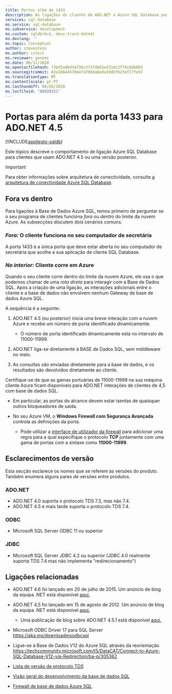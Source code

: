 ```yaml
---
title: Portos além de 1433
description: As ligações do cliente de ADO.NET a Azure SQL Database podem contornar o proxy e interagir diretamente com a base de dados utilizando portas que não 1433.
services: sql-database
ms.service: sql-database
ms.subservice: development
ms.custom: sqldbrb=1, devx-track-dotnet
ms.devlang: ''
ms.topic: conceptual
author: stevestein
ms.author: sstein
ms.reviewer: genemi
ms.date: 06/11/2020
ms.openlocfilehash: 73bd3a86d34f36c3737db62e531dc2f79c0db8b5
ms.sourcegitcommit: 62e1884457b64fd798da8ada59dbf623ef27fe97
ms.translationtype: MT
ms.contentlocale: pt-PT
ms.lasthandoff: 08/26/2020
ms.locfileid: "88928331"
---
```

# <a name="ports-beyond-1433-for-adonet-45"></a>Portas para além da porta 1433 para ADO.NET 4.5
[!INCLUDE[appliesto-sqldb](../includes/appliesto-sqldb.md)]

Este tópico descreve o comportamento de ligação Azure SQL Database para clientes que usam ADO.NET 4.5 ou uma versão posterior.

> [!IMPORTANT]
> Para obter informações sobre arquitetura de conectividade, consulte [a arquitetura de conectividade Azure SQL Database](connectivity-architecture.md).
>

## <a name="outside-vs-inside"></a>Fora vs dentro

Para ligações à Base de Dados Azure SQL, temos primeiro de perguntar se o seu programa de clientes funciona *fora* ou *dentro* do limite da nuvem Azure. As subsecções discutem dois cenários comuns.

### <a name="outside-client-runs-on-your-desktop-computer"></a>*Fora:* O cliente funciona no seu computador de secretária

A porta 1433 é a única porta que deve estar aberta no seu computador de secretária que acolhe a sua aplicação de cliente SQL Database.

### <a name="inside-client-runs-on-azure"></a>*No interior:* Cliente corre em Azure

Quando o seu cliente corre dentro do limite da nuvem Azure, ele usa o que podemos chamar de uma *rota direta* para interagir com a Base de Dados SQL. Após a criação de uma ligação, as interações adicionais entre o cliente e a base de dados não envolvem nenhum Gateway de base de dados Azure SQL.

A sequência é a seguinte:

1. ADO.NET 4.5 (ou posterior) inicia uma breve interação com a nuvem Azure e recebe um número de porta identificado dinamicamente.

   * O número de porta identificado dinamicamente está no intervalo de 11000-11999.
2. ADO.NET liga-se diretamente à BASE de Dados SQL, sem middleware no meio.
3. As consultas são enviadas diretamente para a base de dados, e os resultados são devolvidos diretamente ao cliente.

Certifique-se de que as gamas portuárias de 11000-11999 na sua máquina cliente Azure ficam disponíveis para ADO.NET interações de clientes de 4,5 com base de dados SQL.

* Em particular, as portas do alcance devem estar isentas de quaisquer outros bloqueadores de saída.
* No seu Azure VM, o **Windows Firewall com Segurança Avançada** controla as definições da porta.
  
  * Pode utilizar a [interface de utilizador da firewall](/sql/sql-server/install/configure-the-windows-firewall-to-allow-sql-server-access) para adicionar uma regra para a qual especifique o protocolo **TCP** juntamente com uma gama de portas com a sintaxe como **11000-11999**.

## <a name="version-clarifications"></a>Esclarecimentos de versão

Esta secção esclarece os nomes que se referem às versões do produto. Também enumera alguns pares de versões entre produtos.

### <a name="adonet"></a>ADO.NET

* ADO.NET 4.0 suporta o protocolo TDS 7.3, mas não 7.4.
* ADO.NET 4.5 e mais tarde suporta o protocolo TDS 7.4.

### <a name="odbc"></a>ODBC

* Microsoft SQL Server ODBC 11 ou superior

### <a name="jdbc"></a>JDBC

* Microsoft SQL Server JDBC 4.2 ou superior (JDBC 4.0 realmente suporta TDS 7.4 mas não implementa "redirecionamento")

## <a name="related-links"></a>Ligações relacionadas

* ADO.NET 4.6 foi lançado em 20 de julho de 2015. Um anúncio de blog da equipa .NET está disponível [aqui.](https://devblogs.microsoft.com/dotnet/announcing-net-framework-4-6/)
* ADO.NET 4,5 foi lançado em 15 de agosto de 2012. Um anúncio de blog da equipa .NET está disponível [aqui.](https://devblogs.microsoft.com/dotnet/announcing-the-release-of-net-framework-4-5-rtm-product-and-source-code/)
  * Uma publicação de blog sobre ADO.NET 4.5.1 está disponível [aqui.](https://devblogs.microsoft.com/dotnet/announcing-the-net-framework-4-5-1-preview/)

* Microsoft ODBC Driver 17 para SQL Server https://aka.ms/downloadmsodbcsql

* Ligue-se à Base de Dados V12 do Azure SQL através da reorientação https://techcommunity.microsoft.com/t5/DataCAT/Connect-to-Azure-SQL-Database-V12-via-Redirection/ba-p/305362

* [Lista de versão de protocolo TDS](https://www.freetds.org/)
* [Visão geral do desenvolvimento da base de dados SQL](develop-overview.md)
* [Firewall de base de dados Azure SQL](firewall-configure.md)
